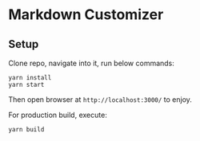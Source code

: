 # Markdown Customizer

## Setup
Clone repo, navigate into it, run below commands:
```
yarn install
yarn start
```
Then open browser at `http://localhost:3000/` to enjoy.

For production build, execute:
```
yarn build
```
